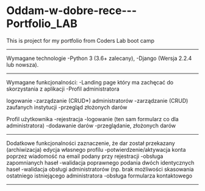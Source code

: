 # Oddam-w-dobre-rece---Portfolio_LAB
This is project for my portfolio from Coders Lab boot camp


---------------------------------------------------------------------
Wymagane technologie
-Python 3 (3.6+ zalecany),
-Django (Wersja 2.2.4 lub nowsza).
	
	
---------------------------------------------------------------------
Wymagane funkcjonalności:
-Landing page który ma zachęcać do skorzystania z aplikacji
-Profil administratora
	
logowanie
-zarządzanie (CRUD*) administratorów
-zarządzanie (CRUD) zaufanych instytucji
-przegląd złożonych darów
	
Profil użytkownika
-rejestracja
-logowanie (ten sam formularz co dla administratora)
-dodawanie darów
-przeglądanie, złożonych darów
	
---------------------------------------------------------------------
Dodatkowe funkcjonalności
zaznaczenie, że dar został przekazany (archiwizacja)
edycja własnego profilu
-potwierdzenie/aktywacja konta poprzez wiadomość na email podany przy rejestracji
-obsługa zapomnianych haseł
-walidacja poprawnego podania dwóch identycznych haseł
-walidacja obsługi administratorów (np. brak możliwości skasowania ostatniego istniejącego administratora
-obsługa formularza kontaktowego
	
---------------------------------------------------------------------
